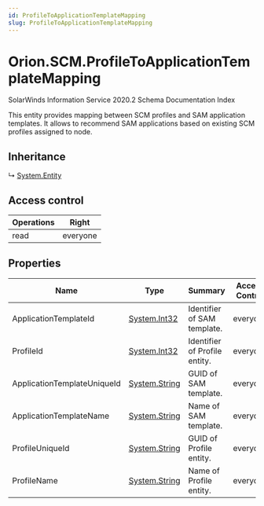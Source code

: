 ```yaml
---
id: ProfileToApplicationTemplateMapping
slug: ProfileToApplicationTemplateMapping
---
```


# Orion.SCM.ProfileToApplicationTemplateMapping

SolarWinds Information Service 2020.2 Schema Documentation Index

This entity provides mapping between SCM profiles and SAM application templates. It allows to recommend SAM applications based on existing SCM profiles assigned to node.

## Inheritance

↳ [System.Entity](./../System/Entity)

## Access control

| Operations | Right |
| ------ | ------ |
| read | everyone |

## Properties

| Name | Type | Summary | Access Control |
| ------ | ------ | ------ | ------ |
| ApplicationTemplateId | [System.Int32](https://docs.microsoft.com/en-us/dotnet/api/system.int32) | Identifier of SAM template. | everyone |
| ProfileId | [System.Int32](https://docs.microsoft.com/en-us/dotnet/api/system.int32) | Identifier of Profile entity. | everyone |
| ApplicationTemplateUniqueId | [System.String](https://docs.microsoft.com/en-us/dotnet/api/system.string) | GUID of SAM template. | everyone |
| ApplicationTemplateName | [System.String](https://docs.microsoft.com/en-us/dotnet/api/system.string) | Name of SAM template. | everyone |
| ProfileUniqueId | [System.String](https://docs.microsoft.com/en-us/dotnet/api/system.string) | GUID of Profile entity. | everyone |
| ProfileName | [System.String](https://docs.microsoft.com/en-us/dotnet/api/system.string) | Name of Profile entity. | everyone |


